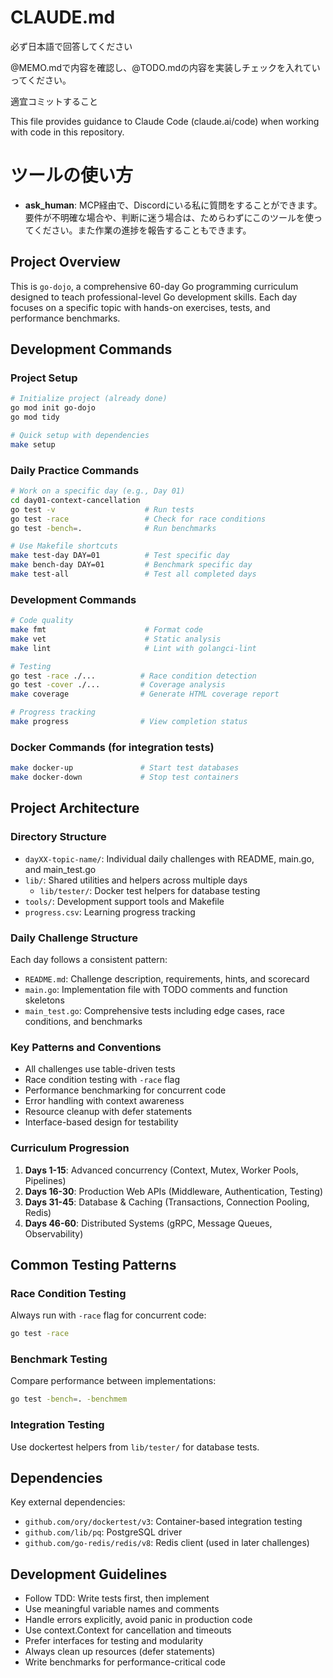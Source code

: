 # CLAUDE.md
必ず日本語で回答してください

@MEMO.mdで内容を確認し、@TODO.mdの内容を実装しチェックを入れていってください。

適宜コミットすること

This file provides guidance to Claude Code (claude.ai/code) when working with code in this repository.

# ツールの使い方
- **ask_human**: MCP経由で、Discordにいる私に質問をすることができます。要件が不明確な場合や、判断に迷う場合は、ためらわずにこのツールを使ってください。また作業の進捗を報告することもできます。

## Project Overview

This is `go-dojo`, a comprehensive 60-day Go programming curriculum designed to teach professional-level Go development skills. Each day focuses on a specific topic with hands-on exercises, tests, and performance benchmarks.

## Development Commands

### Project Setup
```bash
# Initialize project (already done)
go mod init go-dojo
go mod tidy

# Quick setup with dependencies
make setup
```

### Daily Practice Commands
```bash
# Work on a specific day (e.g., Day 01)
cd day01-context-cancellation
go test -v                    # Run tests
go test -race                 # Check for race conditions
go test -bench=.              # Run benchmarks

# Use Makefile shortcuts
make test-day DAY=01          # Test specific day
make bench-day DAY=01         # Benchmark specific day
make test-all                 # Test all completed days
```

### Development Commands
```bash
# Code quality
make fmt                      # Format code
make vet                      # Static analysis
make lint                     # Lint with golangci-lint

# Testing
go test -race ./...          # Race condition detection
go test -cover ./...         # Coverage analysis
make coverage                # Generate HTML coverage report

# Progress tracking
make progress                # View completion status
```

### Docker Commands (for integration tests)
```bash
make docker-up               # Start test databases
make docker-down             # Stop test containers
```

## Project Architecture

### Directory Structure
- `dayXX-topic-name/`: Individual daily challenges with README, main.go, and main_test.go
- `lib/`: Shared utilities and helpers across multiple days
  - `lib/tester/`: Docker test helpers for database testing
- `tools/`: Development support tools and Makefile
- `progress.csv`: Learning progress tracking

### Daily Challenge Structure
Each day follows a consistent pattern:
- `README.md`: Challenge description, requirements, hints, and scorecard
- `main.go`: Implementation file with TODO comments and function skeletons
- `main_test.go`: Comprehensive tests including edge cases, race conditions, and benchmarks

### Key Patterns and Conventions
- All challenges use table-driven tests
- Race condition testing with `-race` flag
- Performance benchmarking for concurrent code
- Error handling with context awareness
- Resource cleanup with defer statements
- Interface-based design for testability

### Curriculum Progression
1. **Days 1-15**: Advanced concurrency (Context, Mutex, Worker Pools, Pipelines)
2. **Days 16-30**: Production Web APIs (Middleware, Authentication, Testing)
3. **Days 31-45**: Database & Caching (Transactions, Connection Pooling, Redis)
4. **Days 46-60**: Distributed Systems (gRPC, Message Queues, Observability)

## Common Testing Patterns

### Race Condition Testing
Always run with `-race` flag for concurrent code:
```bash
go test -race
```

### Benchmark Testing
Compare performance between implementations:
```bash
go test -bench=. -benchmem
```

### Integration Testing
Use dockertest helpers from `lib/tester/` for database tests.

## Dependencies

Key external dependencies:
- `github.com/ory/dockertest/v3`: Container-based integration testing
- `github.com/lib/pq`: PostgreSQL driver
- `github.com/go-redis/redis/v8`: Redis client (used in later challenges)

## Development Guidelines

- Follow TDD: Write tests first, then implement
- Use meaningful variable names and comments
- Handle errors explicitly, avoid panic in production code
- Use context.Context for cancellation and timeouts
- Prefer interfaces for testing and modularity
- Always clean up resources (defer statements)
- Write benchmarks for performance-critical code
